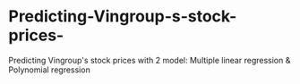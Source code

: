 # Predicting-Vingroup-s-stock-prices-
Predicting Vingroup's stock prices with 2 model: Multiple linear regression &amp; Polynomial regression
